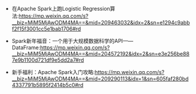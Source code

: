 + 在Apache Spark上跑Logistic Regression算法:<https://mp.weixin.qq.com/s?__biz=MjM5MjAwODM4MA==&mid=209463032&idx=2&sn=e1294c9abbf2f15f3001cc5e1bab1706#rd>
+ Spark新年福音：一个用于大规模数据科学的API——DataFrame:<https://mp.weixin.qq.com/s?__biz=MjM5MjAwODM4MA==&mid=204572192&idx=2&sn=e3e256be887e9b1100d721df9e5dd2a7#rd>

+ 新手福利：Apache Spark入门攻略:<https://mp.weixin.qq.com/s?__biz=MjM5MjAwODM4MA==&mid=209290113&idx=1&sn=605faf280bd4337791b5895f2414b5c0#rd>
